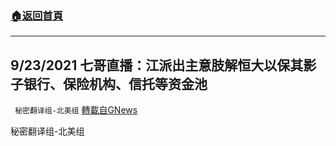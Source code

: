 ###  [:house:返回首頁](https://github.com/ourhimalayas/txt)
---


## 9/23/2021 七哥直播：江派出主意肢解恒大以保其影子银行、保险机构、信托等资金池
` 秘密翻译组-北美组` [轉載自GNews](https://gnews.org/zh-hans/1552493/)

秘密翻译组-北美组

